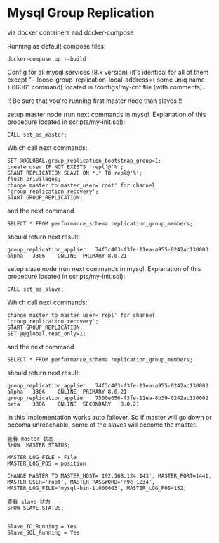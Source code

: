 # Mysql Group Replication

via docker containers and docker-compose

Running as default compose files:

    docker-compose up --build

Config for all mysql services (8.x version) (it's identical for all of them except "--loose-group-replication-local-address={ some uniq name }:6606" command)
located in /configs/my-cnf file (with comments).

!! Be sure that you're running first master node than slaves !!

setup master node (run next commands in mysql. Explanation of this procedure located in scripts/my-init.sql):

    CALL set_as_master;

Which call next commands:

    SET @@GLOBAL.group_replication_bootstrap_group=1;
    create user IF NOT EXISTS 'repl'@'%';
    GRANT REPLICATION SLAVE ON *.* TO repl@'%';
    flush privileges;
    change master to master_user='root' for channel 'group_replication_recovery';
    START GROUP_REPLICATION;

and the next command

    SELECT * FROM performance_schema.replication_group_members;

should return next result:

    group_replication_applier	74f3c403-f3fe-11ea-a955-0242ac130003	alpha	3306	ONLINE	PRIMARY	8.0.21

setup slave node (run next commands in mysql. Explanation of this procedure located in scripts/my-init.sql):

    CALL set_as_slave;

Which call next commands:

    change master to master_user='repl' for channel 'group_replication_recovery';
    START GROUP_REPLICATION;
    SET @@global.read_only=1;

and the next command

    SELECT * FROM performance_schema.replication_group_members;

should return next result:

    group_replication_applier	74f3c403-f3fe-11ea-a955-0242ac130003	alpha	3306	ONLINE	PRIMARY	8.0.21
    group_replication_applier	7500e656-f3fe-11ea-8b39-0242ac130002	beta	3306	ONLINE	SECONDARY	8.0.21

In this implementation works auto failover. So if master will go down or becoma unreachable, some of the slaves
will become the master.





```
查看 master 状态
SHOW  MASTER STATUS;

MASTER_LOG_FILE = File
MASTER_LOG_POS = position

CHANGE MASTER TO MASTER_HOST='192.168.124.143', MASTER_PORT=1441, MASTER_USER='root', MASTER_PASSWORD='n9e_1234', MASTER_LOG_FILE='mysql-bin-1.000003', MASTER_LOG_POS=152;

查看 slave 状态
SHOW SLAVE STATUS;


Slave_IO_Running = Yes
Slave_SQL_Running = Yes
```

